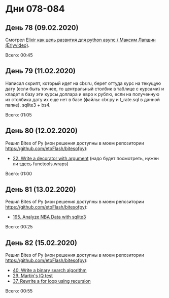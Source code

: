 # Дни 078-084

## День 78 (09.02.2020)

Смотрел [Elixir как цель развития для python async / Максим Лапшин (Erlyvideo)](https://youtu.be/SyThlZhuUBQ).

Всего: 00:45

## День 79 (11.02.2020)

Написал скрипт, который идет на cbr.ru, берет оттуда курс на текущую дату (если быть точнее, то центральный столбик в таблице с курсами) и кладет в базу эти курсы доллара и евро к рублю, если на полученную из столбика дату их еще нет в базе (файлы: cbr.py и t_rate.sql в данной папке). sqlite3 + bs4.

Всего: 01:05

## День 80 (12.02.2020)

Решил Bites of Py (мои решения доступны в моем репозитории https://github.com/etoFlash/bitesofpy):

* [22. Write a decorator with argument](https://codechalleng.es/bites/22/) (надо будет посмотреть, нужен ли здесь functools.wraps)

Всего: 01:00

## День 81 (13.02.2020)

Решил Bites of Py (мои решения доступны в моем репозитории https://github.com/etoFlash/bitesofpy):

* [195. Analyze NBA Data with sqlite3](https://codechalleng.es/bites/195/)

Всего: 00:25

## День 82 (15.02.2020)

Решил Bites of Py (мои решения доступны в моем репозитории https://github.com/etoFlash/bitesofpy):

* [40. Write a binary search algorithm](https://codechalleng.es/bites/40/)
* [29. Martin's IQ test](https://codechalleng.es/bites/29/)
* [37. Rewrite a for loop using recursion](https://codechalleng.es/bites/37/)

Всего: 00:55
